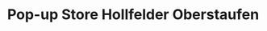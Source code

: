 ---
title: "Pop-up Store Hollfelder Oberstaufen"
url: /oberstaufen/pop-up-store-hollfelder-oberstaufen/
shop: Schmuck
---